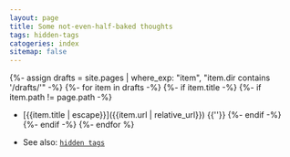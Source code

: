 ```yaml
---
layout: page
title: Some not-even-half-baked thoughts
tags: hidden-tags
catogeries: index
sitemap: false
---
```

{%- assign drafts = site.pages | where_exp: "item", "item.dir contains '/drafts/'" -%}
{%- for item in drafts -%}
  {%- if item.title -%}
    {%- if item.path != page.path -%}
* [{{item.title | escape}}]({{item.url | relative_url}})
{{''}}
    {%- endif -%}
  {%- endif -%}
{%- endfor %}

* See also: [`hidden tags`](/tags/hidden-tags/)
